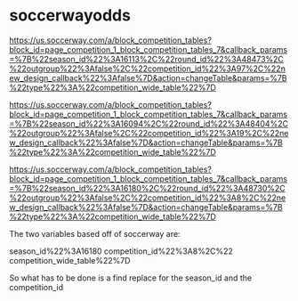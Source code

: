 # soccerwayodds

https://us.soccerway.com/a/block_competition_tables?block_id=page_competition_1_block_competition_tables_7&callback_params=%7B%22season_id%22%3A16113%2C%22round_id%22%3A48473%2C%22outgroup%22%3Afalse%2C%22competition_id%22%3A97%2C%22new_design_callback%22%3Afalse%7D&action=changeTable&params=%7B%22type%22%3A%22competition_wide_table%22%7D

https://us.soccerway.com/a/block_competition_tables?block_id=page_competition_1_block_competition_tables_7&callback_params=%7B%22season_id%22%3A16094%2C%22round_id%22%3A48404%2C%22outgroup%22%3Afalse%2C%22competition_id%22%3A19%2C%22new_design_callback%22%3Afalse%7D&action=changeTable&params=%7B%22type%22%3A%22competition_wide_table%22%7D

https://us.soccerway.com/a/block_competition_tables?block_id=page_competition_1_block_competition_tables_7&callback_params=%7B%22season_id%22%3A16180%2C%22round_id%22%3A48730%2C%22outgroup%22%3Afalse%2C%22competition_id%22%3A8%2C%22new_design_callback%22%3Afalse%7D&action=changeTable&params=%7B%22type%22%3A%22competition_wide_table%22%7D

The two variables based off of soccerway are:

season_id%22%3A16180
competition_id%22%3A8%2C%22
competition_wide_table%22%7D

So what has to be done is a find replace for the season_id and the competition_id
